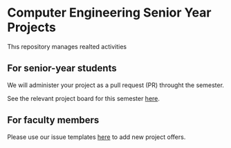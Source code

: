# Computer Engineering Senior Year Projects

Thıs repository manages realted activities 

## For senior-year students

We will administer your project as a pull request (PR) throught the semester. 

See the relevant project board for this semester [here](https://github.com/orgs/bouncmpe/projects/16).

## For faculty members

Please use our issue templates [here](https://github.com/bouncmpe/capstone/issues/new/choose) to add new project offers.